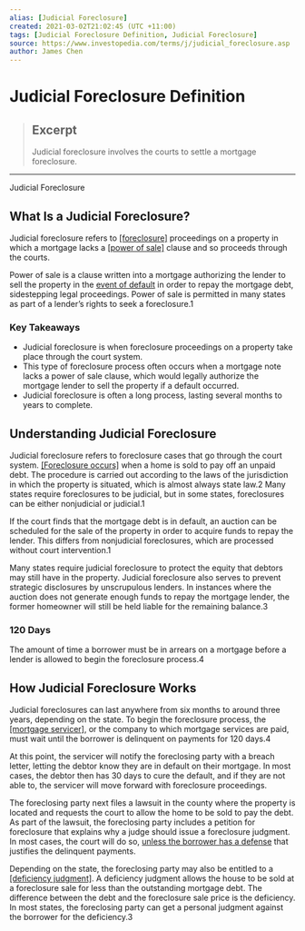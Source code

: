 ```yaml
---
alias: [Judicial Foreclosure]
created: 2021-03-02T21:02:45 (UTC +11:00)
tags: [Judicial Foreclosure Definition, Judicial Foreclosure]
source: https://www.investopedia.com/terms/j/judicial_foreclosure.asp
author: James Chen
---
```


# Judicial Foreclosure Definition

> ## Excerpt
> Judicial foreclosure involves the courts to settle a mortgage foreclosure.

---

Judicial Foreclosure
## What Is a Judicial Foreclosure?

Judicial foreclosure refers to [[foreclosure]](https://www.investopedia.com/terms/f/foreclosure.asp) proceedings on a property in which a mortgage lacks a [[power of sale]](https://www.investopedia.com/terms/p/power-of-sale.asp) clause and so proceeds through the courts.

Power of sale is a clause written into a mortgage authorizing the lender to sell the property in the [event of default](https://www.investopedia.com/terms/e/event-of-default.asp) in order to repay the mortgage debt, sidestepping legal proceedings. Power of sale is permitted in many states as part of a lender’s rights to seek a foreclosure.1

### Key Takeaways

-   Judicial foreclosure is when foreclosure proceedings on a property take place through the court system.
-   This type of foreclosure process often occurs when a mortgage note lacks a power of sale clause, which would legally authorize the mortgage lender to sell the property if a default occurred.
-   Judicial foreclosure is often a long process, lasting several months to years to complete.

## Understanding Judicial Foreclosure

Judicial foreclosure refers to foreclosure cases that go through the court system. [[Foreclosure occurs]](https://www.investopedia.com/financial-edge/0510/the-6-phases-of-a-foreclosure.aspx) when a home is sold to pay off an unpaid debt. The procedure is carried out according to the laws of the jurisdiction in which the property is situated, which is almost always state law.2 Many states require foreclosures to be judicial, but in some states, foreclosures can be either nonjudicial or judicial.1

If the court finds that the mortgage debt is in default, an auction can be scheduled for the sale of the property in order to acquire funds to repay the lender. This differs from nonjudicial foreclosures, which are processed without court intervention.1

Many states require judicial foreclosure to protect the equity that debtors may still have in the property. Judicial foreclosure also serves to prevent strategic disclosures by unscrupulous lenders. In instances where the auction does not generate enough funds to repay the mortgage lender, the former homeowner will still be held liable for the remaining balance.3

### 120 Days

The amount of time a borrower must be in arrears on a mortgage before a lender is allowed to begin the foreclosure process.4

## How Judicial Foreclosure Works

Judicial foreclosures can last anywhere from six months to around three years, depending on the state. To begin the foreclosure process, the [[mortgage servicer]](https://www.investopedia.com/ask/answers/100314/whats-difference-between-mortgage-lender-and-mortgage-servicer.asp), or the company to which mortgage services are paid, must wait until the borrower is delinquent on payments for 120 days.4

At this point, the servicer will notify the foreclosing party with a breach letter, letting the debtor know they are in default on their mortgage. In most cases, the debtor then has 30 days to cure the default, and if they are not able to, the servicer will move forward with foreclosure proceedings.

The foreclosing party next files a lawsuit in the county where the property is located and requests the court to allow the home to be sold to pay the debt. As part of the lawsuit, the foreclosing party includes a petition for foreclosure that explains why a judge should issue a foreclosure judgment. In most cases, the court will do so, [unless the borrower has a defense](https://www.investopedia.com/articles/pf/07/avoid_foreclosure.asp) that justifies the delinquent payments.

Depending on the state, the foreclosing party may also be entitled to a [[deficiency judgment]](https://www.investopedia.com/terms/d/deficiency-judgment.asp). A deficiency judgment allows the house to be sold at a foreclosure sale for less than the outstanding mortgage debt. The difference between the debt and the foreclosure sale price is the deficiency. In most states, the foreclosing party can get a personal judgment against the borrower for the deficiency.3
